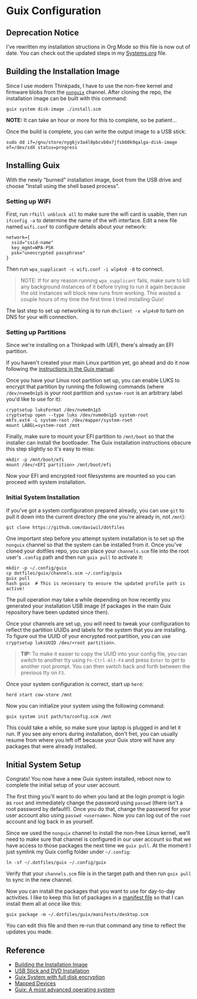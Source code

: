 # Guix Configuration

## Deprecation Notice

I've rewritten my installation structions in Org Mode so this file is now out of date.  You can check out the updated steps in my [Systems.org](https://github.com/daviwil/dotfiles/blob/master/Systems.org#system-installation) file.

## Building the Installation Image

Since I use modern Thinkpads, I have to use the non-free kernel and firmware
blobs from the [`nonguix`](https://gitlab.com/nonguix/nonguix) channel.  After
cloning the repo, the installation image can be built with this command:

```shell
guix system disk-image ./install.scm
```

**NOTE:** It can take an hour or more for this to complete, so be patient...

Once the build is complete, you can write the output image to a USB stick:

```shell
sudo dd if=/gnu/store/nyg6jv3a4l0pbcvb0x7jfsb60k9qalga-disk-image of=/dev/sdX status=progress
```

## Installing Guix

With the newly "burned" installation image, boot from the USB drive and choose
"Install using the shell based process".

### Setting up WiFi

First, run `rfkill unblock all` to make sure the wifi card is usable, then run
`ifconfig -a` to determine the name of the wifi interface.  Edit a new file
named `wifi.conf` to configure details about your network:

```
network={
  ssid="ssid-name"
  key_mgmt=WPA-PSK
  psk="unencrypted passphrase"
}
```

Then run `wpa_supplicant -c wifi.conf -i wlp4s0 -B` to connect.

> NOTE: If for any reason running `wpa_supplicant` fails, make sure to kill any
> background instances of it before trying to run it again because the old
> instances will block new runs from working.  This wasted a couple hours of my
> time the first time I tried installing Guix!

The last step to set up networking is to run `dhclient -v wlp4s0` to turn on DNS
for your wifi connection.

### Setting up Partitions

Since we're installing on a Thinkpad with UEFI, there's already an EFI
partition.

If you haven't created your main Linux partition yet, go ahead and do it now
following the [instructions in the Guix
manual](https://guix.gnu.org/manual/en/guix.html#Disk-Partitioning).

Once you have your Linux root partition set up, you can enable LUKS to encrypt
that partition by running the following commands (where `/dev/nvme0n1p5` is your
root partition and `system-root` is an arbitrary label you'd like to use for
it):

```
cryptsetup luksFormat /dev/nvme0n1p5
cryptsetup open --type luks /dev/nvme0n1p5 system-root
mkfs.ext4 -L system-root /dev/mapper/system-root
mount LABEL=system-root /mnt
```

Finally, make sure to mount your EFI partition to `/mnt/boot` so that the
installer can install the bootloader.  The Guix installation instructions
obscure this step slightly so it's easy to miss:

```
mkdir -p /mnt/boot/efi
mount /dev/<EFI partition> /mnt/boot/efi
```

Now your EFI and encrypted root filesystems are mounted so you can proceed with
system installation.

### Initial System Installation

If you've got a system configuration prepared already, you can use `git` to pull
it down into the current directory (the one you're already in, not `/mnt`):

```
git clone https://github.com/daviwil/dotfiles
```

One important step before you attempt system installation is to set up the
`nonguix` channel so that the system can be installed from it.  Once you've
cloned your dotfiles repo, you can place your `channels.scm` file into the root
user's `.config` path and then run `guix pull` to activate it:

```
mkdir -p ~/.config/guix
cp dotfiles/guix/channels.scm ~/.config/guix
guix pull
hash guix  # This is necessary to ensure the updated profile path is active!
```

The pull operation may take a while depending on how recently you generated your
installation USB image (if packages in the main Guix repository have been
updated since then).

Once your channels are set up, you will need to tweak your configuration to
reflect the partition UUIDs and labels for the system that you are installing.
To figure out the UUID of your encrypted root partition, you can use `cryptsetup
luksUUID /dev/<root partition>`.

> **TIP:** To make it easier to copy the UUID into your config file, you can
> switch to another tty using `Fn-Ctrl-Alt-F4` and press `Enter` to get to
> another root prompt.  You can then switch back and forth between the previous
> tty on `F3`.

Once your system configuration is correct, start up `herd`:

```
herd start cow-store /mnt
```

Now you can initialize your system using the following command:

```
guix system init path/to/config.scm /mnt
```

This could take a while, so make sure your laptop is plugged in and let it run.
If you see any errors during installation, don't fret, you can usually resume
from where you left off because your Guix store will have any packages that were
already installed.

## Initial System Setup

Congrats!  You now have a new Guix system installed, reboot now to complete the
initial setup of your user account.

The first thing you'll want to do when you land at the login prompt is login as
`root` and immediately change the password using `passwd` (there isn't a root
password by default!).  Once you do that, change the password for your user
account also using `passwd <username>`.  Now you can log out of the `root`
account and log back in as yourself.

Since we used the `nonguix` channel to install the non-free Linux kernel, we'll
need to make sure that channel is configured in our user account so that we have
access to those packages the next time we `guix pull`.  At the moment I just
symlink my Guix config folder under `~/.config`:

```
ln -sf ~/.dotfiles/guix ~/.config/guix
```

Verify that your `channels.scm` file is in the target path and then run `guix
pull` to sync in the new channel.

Now you can install the packages that you want to use for day-to-day activities.
I like to keep this list of packages in a [manifest
file](../manifests/desktop.scm) so that I can install them all at once like
this:

```
guix package -m ~/.dotfiles/guix/manifests/desktop.scm
```

You can edit this file and then re-run that command any time to reflect the
updates you made.

## Reference

- [Building the Installation Image](https://guix.gnu.org/manual/en/html_node/Building-the-Installation-Image.html#Building-the-Installation-Image)
- [USB Stick and DVD Installation](https://guix.gnu.org/manual/en/html_node/USB-Stick-and-DVD-Installation.html#USB-Stick-and-DVD-Installation)
- [Guix System with full disk encryption](https://libreboot.org/docs/gnulinux/guix_system.html)
- [Mapped Devices](https://guix.gnu.org/manual/en/html_node/Mapped-Devices.html)
- [Guix: A most advanced operating system](https://ambrevar.xyz/guix-advance/)
